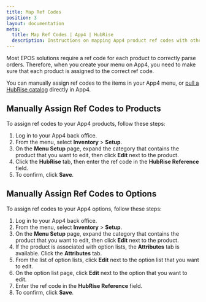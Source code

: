 ```yaml
---
title: Map Ref Codes
position: 3
layout: documentation
meta:
  title: Map Ref Codes | App4 | HubRise
  description: Instructions on mapping App4 product ref codes with other apps after connecting your EPOS with HubRise. Connect apps and synchronise your data.
---
```


Most EPOS solutions require a ref code for each product to correctly parse orders. Therefore, when you create your menu on App4, you need to make sure that each product is assigned to the correct ref code.

You can manually assign ref codes to the items in your App4 menu, or [pull a HubRise catalog](/apps/app4/push-catalog) directly in App4.

## Manually Assign Ref Codes to Products

To assign ref codes to your App4 products, follow these steps:

1. Log in to your App4 back office.
1. From the menu, select **Inventory** > **Setup**.
1. On the **Menu Setup** page, expand the category that contains the product that you want to edit, then click **Edit** next to the product.
1. Click the **HubRise** tab, then enter the ref code in the **HubRise Reference** field.
1. To confirm, click **Save**.

## Manually Assign Ref Codes to Options

To assign ref codes to your App4 options, follow these steps:

1. Log in to your App4 back office.
1. From the menu, select **Inventory** > **Setup**.
1. On the **Menu Setup** page, expand the category that contains the product that you want to edit, then click **Edit** next to the product.
1. If the product is associated with option lists, the **Attributes** tab is available. Click the **Attributes** tab.
1. From the list of option lists, click **Edit** next to the option list that you want to edit.
1. On the option list page, click **Edit** next to the option that you want to edit.
1. Enter the ref code in the **HubRise Reference** field.
1. To confirm, click **Save**.